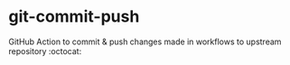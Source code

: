 # git-commit-push
GitHub Action to commit &amp; push changes made in workflows to upstream repository :octocat:
